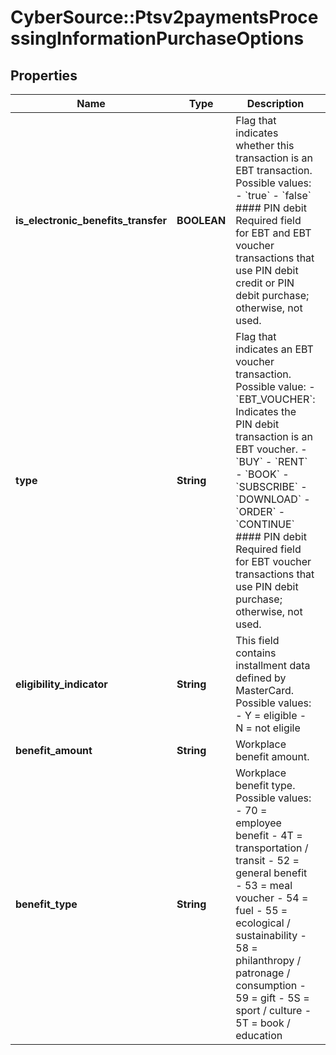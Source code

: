 # CyberSource::Ptsv2paymentsProcessingInformationPurchaseOptions

## Properties
Name | Type | Description | Notes
------------ | ------------- | ------------- | -------------
**is_electronic_benefits_transfer** | **BOOLEAN** | Flag that indicates whether this transaction is an EBT transaction. Possible values: - &#x60;true&#x60; - &#x60;false&#x60;  #### PIN debit Required field for EBT and EBT voucher transactions that use PIN debit credit or PIN debit purchase; otherwise, not used.  | [optional] 
**type** | **String** | Flag that indicates an EBT voucher transaction. Possible value: - &#x60;EBT_VOUCHER&#x60;: Indicates the PIN debit transaction is an EBT voucher. - &#x60;BUY&#x60; - &#x60;RENT&#x60; - &#x60;BOOK&#x60; - &#x60;SUBSCRIBE&#x60; - &#x60;DOWNLOAD&#x60; - &#x60;ORDER&#x60; - &#x60;CONTINUE&#x60;  #### PIN debit Required field for EBT voucher transactions that use PIN debit purchase; otherwise, not used.  | [optional] 
**eligibility_indicator** | **String** | This field contains installment data defined by MasterCard. Possible values:   - Y &#x3D; eligible   - N &#x3D; not eligile  | [optional] 
**benefit_amount** | **String** | Workplace benefit amount. | [optional] 
**benefit_type** | **String** | Workplace benefit type. Possible values: - 70 &#x3D; employee benefit - 4T &#x3D; transportation / transit - 52 &#x3D; general benefit - 53 &#x3D; meal voucher - 54 &#x3D; fuel - 55 &#x3D; ecological / sustainability - 58 &#x3D; philanthropy / patronage / consumption - 59 &#x3D; gift - 5S &#x3D; sport / culture - 5T &#x3D; book / education  | [optional] 


